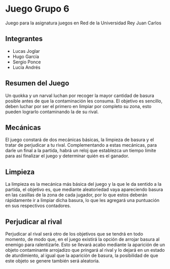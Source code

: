 # Juego Grupo 6
Juego para la asignatura juegos en Red de la Universidad Rey Juan Carlos
## Integrantes
* Lucas Joglar
* Hugo García
* Sergio Ponce
* Lucía Andrés
## Resumen del Juego
Un quokka y un narval luchan por recoger la mayor cantidad de basura posible antes de que la contaminación les consuma. El objetivo es sencillo, deben luchar por ser el primero en limpiar por completo su zona, esto pueden lograrlo contaminando la de su rival.
## Mecánicas
El juego constará de dos mecánicas básicas, la limpieza de basura y el tratar de perjudicar a tu rival. Complementando a estas mecánicas, para darle un final a la partida, habrá un reloj que establezca un tiempo límite para así finalizar el juego y determinar quién es el ganador.
## Limpieza
La limpieza es la mecánica más básica del juego y la que le da sentido a la partida, el objetivo es, que mediante aleatoriedad vaya apareciendo basura en las casillas de la zona de cada jugador, por lo que estos deberán rápidamente ir a limpiar dicha basura, lo que les agregará una puntuación en sus respectivos contadores.
## Perjudicar al rival
Perjudicar al rival será otro de los objetivos que se tendrá en todo momento, de modo que, en el juego existirá la opción de arrojar basura al enemigo para ralentizarle. Esto se llevará acabo mediante la aparición de un objeto contaminante arrojadizo que pringará al rival y lo dejará en un estado de aturdimiento, al igual que la aparición de basura, la posibilidad de que este objeto se genere también será aleatoria.

